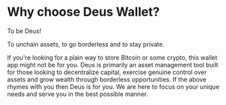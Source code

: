 # Why choose Deus Wallet?

To be Deus!

To unchain assets, to go borderless and to stay private.

If you're looking for a plain way to store Bitcoin or some crypto, this wallet app might not be for you. Deus is primarily an asset management tool built for those looking to decentralize capital, exercise genuine control over assets and grow wealth through borderless opportunities.
If the above rhymes with you then Deus is for you. We are here to focus on your unique needs and serve you in the best possible manner.
